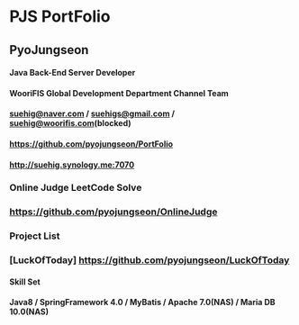 # PJS PortFolio
## PyoJungseon

#### Java Back-End Server Developer

#### WooriFIS Global Development Department Channel Team

#### suehig@naver.com / suehigs@gmail.com / suehig@woorifis.com(blocked)

#### https://github.com/pyojungseon/PortFolio

#### http://suehig.synology.me:7070

### Online Judge LeetCode Solve

### https://github.com/pyojungseon/OnlineJudge

### Project List 

### [LuckOfToday] https://github.com/pyojungseon/LuckOfToday

#### Skill Set 

#### Java8 / SpringFramework 4.0 / MyBatis / Apache 7.0(NAS) / Maria DB 10.0(NAS)
